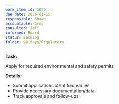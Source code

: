 ```yaml
---
work_item_id: 1055
due date: 2025-01-15
responsible: Shawn
accountable: Greg
consulted: Jeff
informed: Board
status: Backlog
folder: 90 days/Regulatory
---
```


**Task:**

Apply for required environmental and safety permits

**Details:**

- Submit applications identified earlier
- Provide necessary documentation/data
- Track approvals and follow-ups
